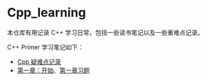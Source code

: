 # Cpp_learning

本仓库有用记录 C++ 学习日常，包括一些读书笔记以及一些重难点记录。

C++ Primer 学习笔记如下：
* [Cpp 疑难点记录](https://github.com/yanfengneng/Cpp_learning/blob/master/Cpp%20Primer/Cpp%E7%96%91%E9%9A%BE%E7%82%B9%E8%AE%B0%E5%BD%95.md)
* [第一章：开始](https://github.com/yanfengneng/Cpp_learning/blob/master/Cpp%20Primer/chapter_1/1%20%E5%BC%80%E5%A7%8B.md)、[第一章习题](https://github.com/yanfengneng/Cpp_learning/blob/master/Cpp%20Primer/chapter_1/%E7%AC%AC%E4%B8%80%E7%AB%A0%E4%B9%A0%E9%A2%98.md)
